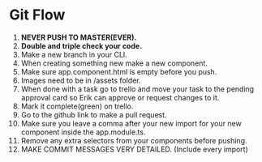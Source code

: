 # Git Flow

1. **NEVER PUSH TO MASTER(EVER).**
2. **Double and triple check your code.** 
3. Make a new branch in your CLI.
4. When creating something new make a new component.
5. Make sure app.component.html is empty before you push.
6. Images need to be in /assets folder.
7. When done with a task go to trello and move your task to the pending approval card so Erik can approve or request changes to it.
8. Mark it complete(green) on trello.
9. Go to the github link to make a pull request.
10. Make sure you leave a comma after your new import for your new component inside the app.module.ts.
11. Remove any extra selectors from your components before pushing.
12. MAKE COMMIT MESSAGES VERY DETAILED. (Include every import)

